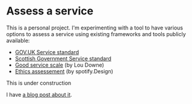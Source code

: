 # Assess a service

This is a personal project. I'm experimenting with a tool to have various options to assess a service using existing frameworks and tools publicly available:

- [GOV.UK Service standard](https://www.gov.uk/service-manual/service-standard)
- [Scottish Government Service standard](https://www.gov.scot/publications/digital-scotland-service-standard/)
- [Good service scale](https://good.services/the-good-services-scale) (by Lou Downe)
- [Ethics assessement](https://spotify.design/article/investigating-consequences-with-our-ethics-assessment) (by spotify.Design)

This is under construction

I have [a blog post about it](https://blog.chezleskrus.com/2020/11/15/assess-a-service/).

